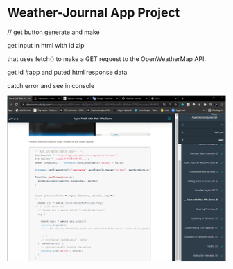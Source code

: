 # Weather-Journal App Project
// get button generate and make 

get input in html with id zip

that uses fetch() to make a GET request to the OpenWeatherMap API.

get id #app and puted html response data 

catch error and see in console


 ![alt text](https://raw.githubusercontent.com/AhmedAzzam2/Weather-Journal-App/main/Screenshot%202021-11-14%20212657.png?raw=true)
